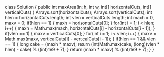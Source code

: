 class Solution {
public int maxArea(int h, int w, int[] horizontalCuts, int[] verticalCuts) {
Arrays.sort(horizontalCuts);
Arrays.sort(verticalCuts);
int hlen = horizontalCuts.length;
int vlen = verticalCuts.length;
int maxh = 0, maxv = 0;
if(hlen == 1) {
maxh = horizontalCuts[0];
}
for(int i = 1; i < hlen; i++) {
maxh = Math.max(maxh, horizontalCuts[i] - horizontalCuts[i - 1]);
}
if(vlen == 1) {
maxv = verticalCuts[0];
}
for(int i = 1; i < vlen; i++) {
maxv = Math.max(maxv, verticalCuts[i] - verticalCuts[i - 1]);
}
if(hlen == 1 && vlen == 1) {
long cake = (maxh * maxv);
return (int)Math.max(cake, (long)(vlen * hlen) - cake) % ((int)1e9 + 7);
}
return (maxh * maxv) % ((int)1e9 + 7);
}
}